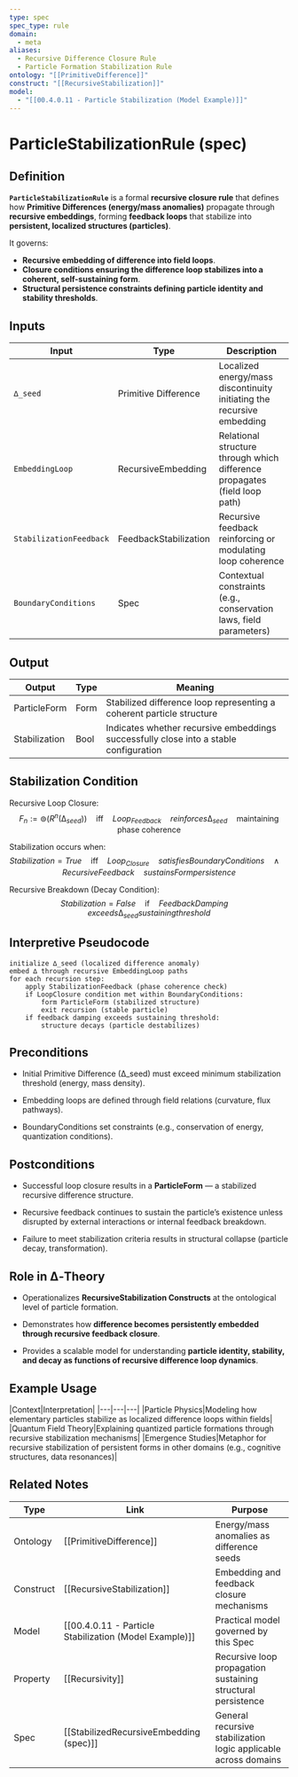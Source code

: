 ```yaml
---
type: spec
spec_type: rule
domain:
  - meta
aliases:
  - Recursive Difference Closure Rule
  - Particle Formation Stabilization Rule
ontology: "[[PrimitiveDifference]]"
construct: "[[RecursiveStabilization]]"
model:
  - "[[00.4.0.11 - Particle Stabilization (Model Example)]]"
---
```


# ParticleStabilizationRule (spec)

## Definition

**`ParticleStabilizationRule`** is a formal **recursive closure rule** that defines how **Primitive Differences (energy/mass anomalies)** propagate through **recursive embeddings**, forming **feedback loops** that stabilize into **persistent, localized structures (particles)**.

It governs:
- **Recursive embedding of difference into field loops**.
- **Closure conditions ensuring the difference loop stabilizes into a coherent, self-sustaining form**.
- **Structural persistence constraints defining particle identity and stability thresholds**.

## Inputs

|Input|Type|Description|
|---|---|---|
|`∆_seed`|Primitive Difference|Localized energy/mass discontinuity initiating the recursive embedding|
|`EmbeddingLoop`|RecursiveEmbedding|Relational structure through which difference propagates (field loop path)|
|`StabilizationFeedback`|FeedbackStabilization|Recursive feedback reinforcing or modulating loop coherence|
|`BoundaryConditions`|Spec|Contextual constraints (e.g., conservation laws, field parameters)|

## Output

|Output|Type|Meaning|
|---|---|---|
|ParticleForm|Form|Stabilized difference loop representing a coherent particle structure|
|Stabilization|Bool|Indicates whether recursive embeddings successfully close into a stable configuration|

## Stabilization Condition

Recursive Loop Closure:
$$
F_{n} := ⊚(R^{n}(∆_{seed})) \quad \text{iff} \quad Loop_{Feedback} \quad reinforces ∆_{seed} \quad \text {maintaining phase coherence}
$$

Stabilization occurs when:
$$
Stabilization = True \quad \text{iff} \quad Loop_{Closure} \quad satisfies BoundaryConditions \quad \land \quad Recursive Feedback \quad sustains Form persistence
$$

Recursive Breakdown (Decay Condition):
$$
Stabilization = False \quad \text{if} \quad Feedback Damping \quad exceeds ∆_{seed} sustaining threshold
$$

## Interpretive Pseudocode

```pseudo
initialize ∆_seed (localized difference anomaly)
embed ∆ through recursive EmbeddingLoop paths
for each recursion step:
    apply StabilizationFeedback (phase coherence check)
    if LoopClosure condition met within BoundaryConditions:
        form ParticleForm (stabilized structure)
        exit recursion (stable particle)
    if feedback damping exceeds sustaining threshold:
        structure decays (particle destabilizes)
````

## Preconditions

- Initial Primitive Difference (∆_seed) must exceed minimum stabilization threshold (energy, mass density).
    
- Embedding loops are defined through field relations (curvature, flux pathways).
    
- BoundaryConditions set constraints (e.g., conservation of energy, quantization conditions).
    

## Postconditions

- Successful loop closure results in a **ParticleForm** — a stabilized recursive difference structure.
    
- Recursive feedback continues to sustain the particle’s existence unless disrupted by external interactions or internal feedback breakdown.
    
- Failure to meet stabilization criteria results in structural collapse (particle decay, transformation).
    

## Role in ∆‑Theory

- Operationalizes **RecursiveStabilization Constructs** at the ontological level of particle formation.
    
- Demonstrates how **difference becomes persistently embedded through recursive feedback closure**.
    
- Provides a scalable model for understanding **particle identity, stability, and decay as functions of recursive difference loop dynamics**.
    

## Example Usage

|Context|Interpretation| |---|---|---| |Particle Physics|Modeling how elementary particles stabilize as localized difference loops within fields| |Quantum Field Theory|Explaining quantized particle formations through recursive stabilization mechanisms| |Emergence Studies|Metaphor for recursive stabilization of persistent forms in other domains (e.g., cognitive structures, data resonances)|

## Related Notes

|Type|Link|Purpose|
|---|---|---|
|Ontology|[[PrimitiveDifference]]|Energy/mass anomalies as difference seeds|
|Construct|[[RecursiveStabilization]]|Embedding and feedback closure mechanisms|
|Model|[[00.4.0.11 - Particle Stabilization (Model Example)]]|Practical model governed by this Spec|
|Property|[[Recursivity]]|Recursive loop propagation sustaining structural persistence|
|Spec|[[StabilizedRecursiveEmbedding (spec)]]|General recursive stabilization logic applicable across domains|

